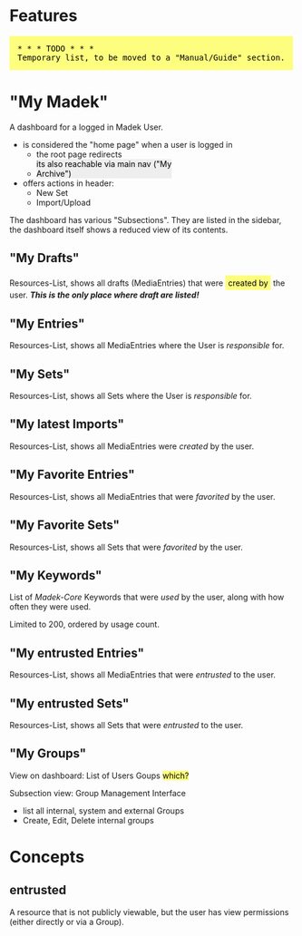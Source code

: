 # Features

<style>
mark { background: rgba(255, 255, 0, 0.5); font-style: normal; font-weight: normal; white-space: pre; display: inline-block;  }

/* Mark todo in docs: */
mark[todo] { padding: 1em; font-family: monospace }
mark[todo]::before { content: '* * * TODO * * *' }
mark[unclear] { padding: 0.35em }

/* Mark todo in code: */
mark[untested] { background-color: #eee }
mark[future] { background-color: rgba(147, 38, 251, 0.43); font-family: monospace; padding-bottom: 1em }
mark[future]::before { content: '* * * NOT IMPLEMENTED * * *' }
</style>

<mark todo>
Temporary list, to be moved to a "Manual/Guide" section.
</mark>

# "My Madek"

A dashboard for a logged in Madek User.

- is considered the "home page" when a user is logged in
    - the root page redirects
    - <mark untested>its also reachable via main nav ("My Archive")</mark>
- offers actions in header:
    - New Set
    - Import/Upload

The dashboard has various "Subsections".
They are listed in the sidebar,
the dashboard itself shows a reduced view of its contents.

## "My Drafts"

Resources-List, shows all drafts (MediaEntries) that
were <mark unclear>created by</mark> the user.
***This is the only place where draft are listed!***

## "My Entries"

Resources-List, shows all MediaEntries where the User is *responsible* for.

## "My Sets"

Resources-List, shows all Sets where the User is *responsible* for.

## "My latest Imports"

Resources-List, shows all MediaEntries were *created* by the user.

## "My Favorite Entries"

Resources-List, shows all MediaEntries that were *favorited* by the user.

## "My Favorite Sets"

Resources-List, shows all Sets that were *favorited* by the user.

## "My Keywords"

List of *Madek-Core* Keywords that were *used* by the user,
along with how often they were used.

Limited to 200, ordered by usage count.

## "My entrusted Entries"

Resources-List, shows all MediaEntries that were *entrusted* to the user.

## "My entrusted Sets"

Resources-List, shows all Sets that were *entrusted* to the user.

## "My Groups"

View on dashboard: List of Users Goups <mark question>which?</mark>

Subsection view: Group Management Interface

- list all internal, system and external Groups
- Create, Edit, Delete internal groups


# Concepts

## entrusted

A resource that is not publicly viewable,
but the user has view permissions (either directly or via a Group).
